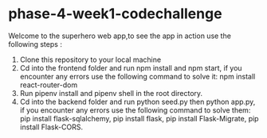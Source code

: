 # phase-4-week1-codechallenge
Welcome to the superhero web app,to see the app in action use the following steps :
1. Clone this repository to your local machine 
2. Cd into the frontend folder and run npm install and npm start, if you encounter any errors use the following command to solve it: npm install react-router-dom
3. Run pipenv install and pipenv shell in the root directory.
4. Cd into the backend folder and run python seed.py then python app.py, if you encounter any errors use the following command to solve them: pip install flask-sqlalchemy, pip install flask, pip install Flask-Migrate, pip install Flask-CORS.